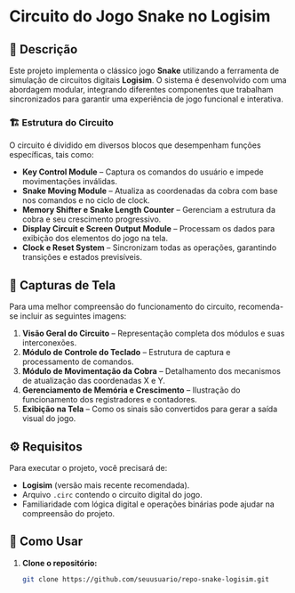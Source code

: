 # Circuito do Jogo Snake no Logisim  

## 📌 Descrição  

Este projeto implementa o clássico jogo **Snake** utilizando a ferramenta de simulação de circuitos digitais **Logisim**. O sistema é desenvolvido com uma abordagem modular, integrando diferentes componentes que trabalham sincronizados para garantir uma experiência de jogo funcional e interativa.  

### 🏗 Estrutura do Circuito  

O circuito é dividido em diversos blocos que desempenham funções específicas, tais como:  

- **Key Control Module** – Captura os comandos do usuário e impede movimentações inválidas.  
- **Snake Moving Module** – Atualiza as coordenadas da cobra com base nos comandos e no ciclo de clock.  
- **Memory Shifter e Snake Length Counter** – Gerenciam a estrutura da cobra e seu crescimento progressivo.  
- **Display Circuit e Screen Output Module** – Processam os dados para exibição dos elementos do jogo na tela.  
- **Clock e Reset System** – Sincronizam todas as operações, garantindo transições e estados previsíveis.  

## 📸 Capturas de Tela  

Para uma melhor compreensão do funcionamento do circuito, recomenda-se incluir as seguintes imagens:  

1. **Visão Geral do Circuito** – Representação completa dos módulos e suas interconexões.  
2. **Módulo de Controle do Teclado** – Estrutura de captura e processamento de comandos.  
3. **Módulo de Movimentação da Cobra** – Detalhamento dos mecanismos de atualização das coordenadas X e Y.  
4. **Gerenciamento de Memória e Crescimento** – Ilustração do funcionamento dos registradores e contadores.  
5. **Exibição na Tela** – Como os sinais são convertidos para gerar a saída visual do jogo.  

## ⚙️ Requisitos  

Para executar o projeto, você precisará de:  

- **Logisim** (versão mais recente recomendada).  
- Arquivo `.circ` contendo o circuito digital do jogo.  
- Familiaridade com lógica digital e operações binárias pode ajudar na compreensão do projeto.  

## 🚀 Como Usar  

1. **Clone o repositório:**  
   ```sh
   git clone https://github.com/seuusuario/repo-snake-logisim.git
